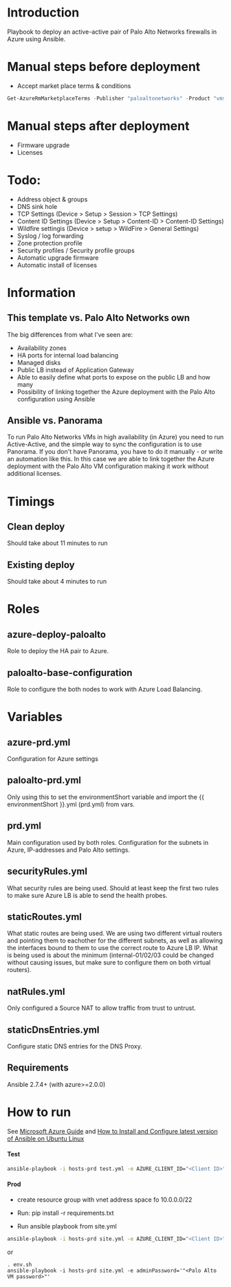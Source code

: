 # Introduction 
Playbook to deploy an active-active pair of Palo Alto Networks firewalls in Azure using Ansible.

# Manual steps before deployment
- Accept market place terms & conditions
```powershell
Get-AzureRmMarketplaceTerms -Publisher "paloaltonetworks" -Product "vmseries1" -Name "byol" | Set-AzureRmMarketplaceTerms -Accept
```

# Manual steps after deployment
- Firmware upgrade
- Licenses

# Todo:
- Address object & groups
- DNS sink hole
- TCP Settings (Device > Setup > Session > TCP Settings)
- Content ID Settings (Device > Setup > Content-ID > Content-ID Settings)
- Wildfire settingis (Device > setup > WildFire > General Settings)
- Syslog / log forwarding
- Zone protection profile
- Security profiles / Security profile groups
- Automatic upgrade firmware
- Automatic install of licenses

# Information
## This template vs. Palo Alto Networks own
The big differences from what I've seen are:
- Availability zones
- HA ports for internal load balancing
- Managed disks
- Public LB instead of Application Gateway
- Able to easily define what ports to expose on the public LB and how many
- Possibility of linking together the Azure deployment with the Palo Alto configuration using Ansible

## Ansible vs. Panorama
To run Palo Alto Networks VMs in high availability (in Azure) you need to run Active-Active, and the simple way to sync the configuration is to use Panorama.
If you don't have Panorama, you have to do it manually - or write an automation like this. In this case we are able to link together the Azure deployment with the Palo Alto VM configuration making it work without additional licenses.

# Timings
## Clean deploy
Should take about 11 minutes to run

## Existing deploy
Should take about 4 minutes to run

# Roles
## azure-deploy-paloalto
Role to deploy the HA pair to Azure.

## paloalto-base-configuration
Role to configure the both nodes to work with Azure Load Balancing.

# Variables
## azure-prd.yml
Configuration for Azure settings

## paloalto-prd.yml
Only using this to set the environmentShort variable and import the {{ environmentShort }}.yml (prd.yml) from vars.

## prd.yml
Main configuration used by both roles. Configuration for the subnets in Azure, IP-addresses and Palo Alto settings.

## securityRules.yml
What security rules are being used. Should at least keep the first two rules to make sure Azure LB is able to send the health probes.

## staticRoutes.yml
What static routes are being used. We are using two different virtual routers and pointing them to eachother for the different subnets, as well as allowing the interfaces bound to them to use the correct route to Azure LB IP.
What is being used is about the minimum (internal-01/02/03 could be changed without causing issues, but make sure to configure them on both virtual routers).

## natRules.yml
Only configured a Source NAT to allow traffic from trust to untrust.

## staticDnsEntries.yml
Configure static DNS entries for the DNS Proxy.

## Requirements

Ansible 2.7.4+ (with azure>=2.0.0)


# How to run

See [Microsoft Azure Guide](https://docs.ansible.com/ansible/latest/scenario_guides/guide_azure.html) and [How to Install and Configure latest version of Ansible on Ubuntu Linux](https://www.cyberciti.biz/faq/how-to-install-and-configure-latest-version-of-ansible-on-ubuntu-linux/)

#### Test

```bash
ansible-playbook -i hosts-prd test.yml -e AZURE_CLIENT_ID="<Client ID>" -e AZURE_SECRET='"<Secret>"' -e AZURE_SUBSCRIPTION_ID="<Subscription ID>" -e AZURE_TENANT="<Tenant ID>" -e adminPassword='"<Palo Alto VM password>"'
```

#### Prod

- create resource group with vnet address space  fo 10.0.0.0/22

- Run: pip install -r requirements.txt 

- Run ansible playbook from site.yml

```bash
ansible-playbook -i hosts-prd site.yml -e AZURE_CLIENT_ID="<Client ID>" -e AZURE_SECRET='"<Secret>"' -e AZURE_SUBSCRIPTION_ID="<Subscription ID>" -e AZURE_TENANT="<Tenant ID>" -e adminPassword='"<Palo Alto VM password>"'
```
or 

```
. env.sh
ansible-playbook -i hosts-prd site.yml -e adminPassword='"<Palo Alto VM password>"'
```